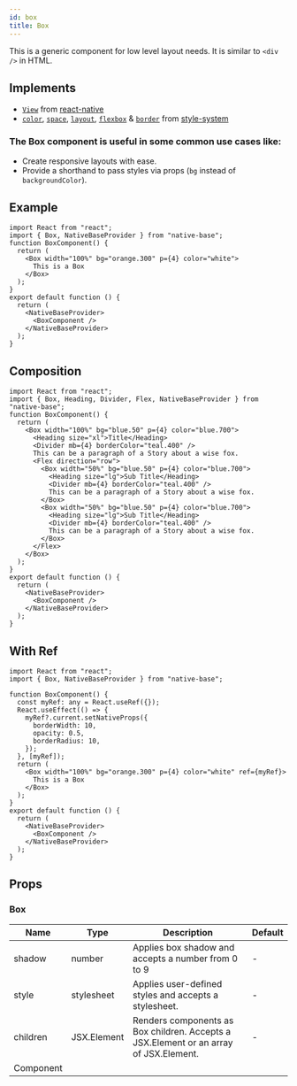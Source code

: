 ```yaml
---
id: box
title: Box
---
```


This is a generic component for low level layout needs. It is similar to `<div />` in HTML.

## Implements

- [`View`](https://reactnative.dev/docs/view) from [react-native](https://reactnative.dev/docs/view)
- [`color`](https://styled-system.com/api/#color), [`space`](https://styled-system.com/api/#space), [`layout`](https://styled-system.com/api/#layout), [`flexbox`](https://styled-system.com/api/#flexbox) & [`border`](https://styled-system.com/api/#border) from [style-system](https://styled-system.com/api/)

### The Box component is useful in some common use cases like:

- Create responsive layouts with ease.
- Provide a shorthand to pass styles via props (`bg` instead of `backgroundColor`).

## Example

```SnackPlayer name=Box%20Example
import React from "react";
import { Box, NativeBaseProvider } from "native-base";
function BoxComponent() {
  return (
    <Box width="100%" bg="orange.300" p={4} color="white">
      This is a Box
    </Box>
  );
}
export default function () {
  return (
    <NativeBaseProvider>
      <BoxComponent />
    </NativeBaseProvider>
  );
}
```

## Composition

```SnackPlayer name=Box%20Composition
import React from "react";
import { Box, Heading, Divider, Flex, NativeBaseProvider } from "native-base";
function BoxComponent() {
  return (
    <Box width="100%" bg="blue.50" p={4} color="blue.700">
      <Heading size="xl">Title</Heading>
      <Divider mb={4} borderColor="teal.400" />
      This can be a paragraph of a Story about a wise fox.
      <Flex direction="row">
        <Box width="50%" bg="blue.50" p={4} color="blue.700">
          <Heading size="lg">Sub Title</Heading>
          <Divider mb={4} borderColor="teal.400" />
          This can be a paragraph of a Story about a wise fox.
        </Box>
        <Box width="50%" bg="blue.50" p={4} color="blue.700">
          <Heading size="lg">Sub Title</Heading>
          <Divider mb={4} borderColor="teal.400" />
          This can be a paragraph of a Story about a wise fox.
        </Box>
      </Flex>
    </Box>
  );
}
export default function () {
  return (
    <NativeBaseProvider>
      <BoxComponent />
    </NativeBaseProvider>
  );
}
```

## With Ref

```SnackPlayer name=Box%20Example(With ref)
import React from "react";
import { Box, NativeBaseProvider } from "native-base";

function BoxComponent() {
  const myRef: any = React.useRef({});
  React.useEffect(() => {
    myRef?.current.setNativeProps({
      borderWidth: 10,
      opacity: 0.5,
      borderRadius: 10,
    });
  }, [myRef]);
  return (
    <Box width="100%" bg="orange.300" p={4} color="white" ref={myRef}>
      This is a Box
    </Box>
  );
}
export default function () {
  return (
    <NativeBaseProvider>
      <BoxComponent />
    </NativeBaseProvider>
  );
}
```

## Props

### Box

| Name      | Type        | Description                                                                           | Default |
| --------- | ----------- | ------------------------------------------------------------------------------------- | ------- |
| shadow    | number      | Applies box shadow and accepts a number from 0 to 9                                   | -       |
| style     | stylesheet  | Applies user-defined styles and accepts a stylesheet.                                 | -       |
| children  | JSX.Element | Renders components as Box children. Accepts a JSX.Element or an array of JSX.Element. | -       |
| Component |             |                                                                                       |         |
